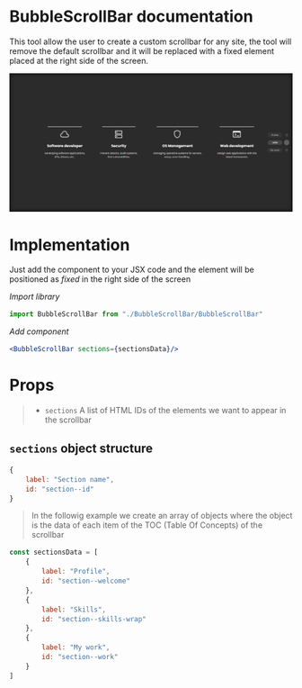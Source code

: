 
# BubbleScrollBar documentation

This tool allow the user to create a custom scrollbar for any site, the tool will remove the default scrollbar and it will be replaced with a fixed element placed at the right side of the screen.

![Site screenshot](screenshots/siteScreenshot.png "Example site screenshot")


# Implementation

Just add the component to your JSX code and the element will be positioned as *fixed* in the right side of the screen

*Import library*
```javascript
import BubbleScrollBar from "./BubbleScrollBar/BubbleScrollBar"
```
*Add component*
```jsx
<BubbleScrollBar sections={sectionsData}/>
```

# Props

> - `sections`  A list of HTML IDs of the elements we want to appear in the scrollbar

## `sections` object structure

```javascript
{
    label: "Section name",
    id: "section--id"
}
```

> In the followig example we create an array of objects where the object is the data of each item of the TOC (Table Of Concepts) of the scrollbar

```javascript
const sectionsData = [
    {
        label: "Profile",
        id: "section--welcome"
    },
    {
        label: "Skills",
        id: "section--skills-wrap"
    },
    {
        label: "My work",
        id: "section--work"
    }
]
```